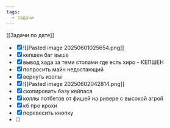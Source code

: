 ```yaml
---
tags:
  - задачи
---
```

[[Задачи по дате]]
- [x] ![[Pasted image 20250601025654.png]]
- [x] кепшен баг выше
- [x] вывод хада за теми столами где есть хиро - КЕПШЕН
- [x] попросить майн недостающий
- [x] вернуть изолы
- [x] ![[Pasted image 20250602042814.png]]
- [x] скопировать базу кейпаса
- [x] коллы потбетов от фишей на ривере с высокой агрой
- [x] кб про крохи
- [x] перевесить кнопку
- [ ] 